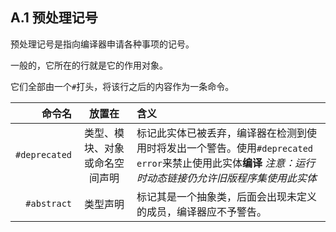 ## A.1 预处理记号



预处理记号是指向编译器申请各种事项的记号。

一般的，它所在的行就是它的作用对象。

它们全部由一个`#`打头，将该行之后的内容作为一条命令。

|           命令名 |       放置在       | 含义                                       |
| ------------: | :-------------: | :--------------------------------------- |
| `#deprecated` | 类型、模块、对象或命名空间声明 | 标记此实体已被丢弃，编译器在检测到使用时将发出一个警告。使用`#deprecated error`来禁止使用此实体**编译** *注意：运行时动态链接仍允许旧版程序集使用此实体* |
|   `#abstract` |      类型声明       | 标记其是一个抽象类，后面会出现未定义的成员，编译器应不予警告。          |

